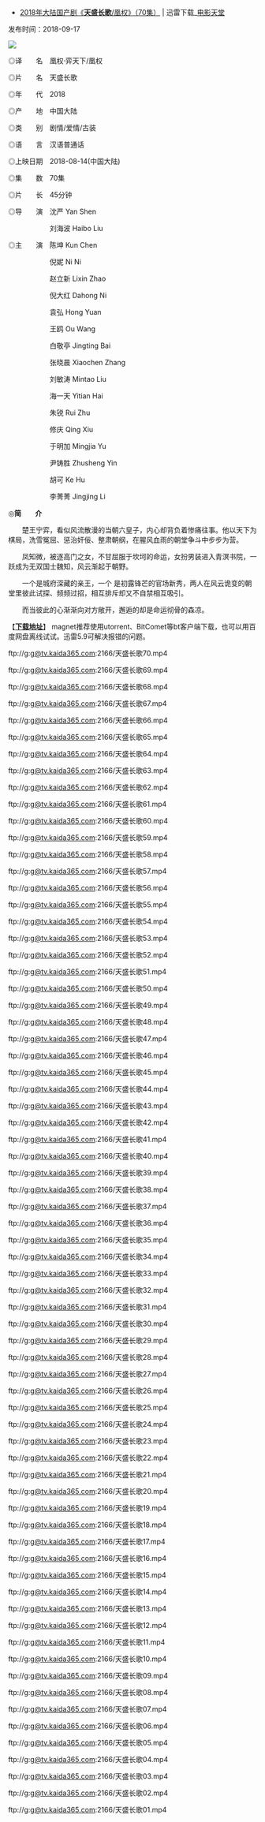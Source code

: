 - [2018年大陆国产剧《**天盛长歌**/凰权》（70集）](https://www.dy2018.com/i/99878.html) | 迅雷下载_[电影天堂](https://www.dy2018.com/)

发布时间：2018-09-17
 
 <img src="https://img.diannao1.com/d/file/html/tv/hytv/2018-08-16/68bb46f31d384837df014fb6ee2a7497.jpg?raw=true"/>


◎译　　名　凰权·弈天下/凰权

◎片　　名　天盛长歌

◎年　　代　2018

◎产　　地　中国大陆

◎类　　别　剧情/爱情/古装

◎语　　言　汉语普通话

◎上映日期　2018-08-14(中国大陆)

◎集　　数　70集

◎片　　长　45分钟

◎导　　演　沈严 Yan Shen

　　　　　　刘海波 Haibo Liu

◎主　　演　陈坤 Kun Chen

　　　　　　倪妮 Ni Ni

　　　　　　赵立新 Lixin Zhao

　　　　　　倪大红 Dahong Ni

　　　　　　袁弘 Hong Yuan

　　　　　　王鸥 Ou Wang

　　　　　　白敬亭 Jingting Bai

　　　　　　张晓晨 Xiaochen Zhang

　　　　　　刘敏涛 Mintao Liu

　　　　　　海一天 Yitian Hai

　　　　　　朱锐 Rui Zhu

　　　　　　修庆 Qing Xiu

　　　　　　于明加 Mingjia Yu

　　　　　　尹铸胜 Zhusheng Yin

　　　　　　胡可 Ke Hu

　　　　　　李菁菁 Jingjing Li

 

◎**简　　介**

 

　　楚王宁弈，看似风流散漫的当朝六皇子，内心却背负着惨痛往事。他以天下为棋局，洗雪冤屈、惩治奸佞、整肃朝纲，在腥风血雨的朝堂争斗中步步为营。

　　凤知微，被逐高门之女，不甘屈服于坎坷的命运，女扮男装进入青溟书院，一跃成为无双国士魏知，风云渐起于朝野。

　　一个是城府深藏的亲王，一个 是初露锋芒的官场新秀，两人在风云诡变的朝堂里彼此试探、频频过招，相互排斥却又不自禁相互吸引。

　　而当彼此的心渐渐向对方敞开，邂逅的却是命运彻骨的森凉。

 

【[**下载地址**](https://www.dy2018.com/)】 magnet推荐使用utorrent、BitComet等bt客户端下载，也可以用百度网盘离线试试。迅雷5.9可解决报错的问题。

 

ftp://g:g@tv.kaida365.com:2166/天盛长歌70.mp4  
 

ftp://g:g@tv.kaida365.com:2166/天盛长歌69.mp4  
 

ftp://g:g@tv.kaida365.com:2166/天盛长歌68.mp4  
 

ftp://g:g@tv.kaida365.com:2166/天盛长歌67.mp4  
 

ftp://g:g@tv.kaida365.com:2166/天盛长歌66.mp4  
 

ftp://g:g@tv.kaida365.com:2166/天盛长歌65.mp4  
 

ftp://g:g@tv.kaida365.com:2166/天盛长歌64.mp4  
 

ftp://g:g@tv.kaida365.com:2166/天盛长歌63.mp4  
 

ftp://g:g@tv.kaida365.com:2166/天盛长歌62.mp4  
 

ftp://g:g@tv.kaida365.com:2166/天盛长歌61.mp4  
 

ftp://g:g@tv.kaida365.com:2166/天盛长歌60.mp4  
 

ftp://g:g@tv.kaida365.com:2166/天盛长歌59.mp4  
 

ftp://g:g@tv.kaida365.com:2166/天盛长歌58.mp4  
 

ftp://g:g@tv.kaida365.com:2166/天盛长歌57.mp4  
 

ftp://g:g@tv.kaida365.com:2166/天盛长歌56.mp4  
 

ftp://g:g@tv.kaida365.com:2166/天盛长歌55.mp4  
 

ftp://g:g@tv.kaida365.com:2166/天盛长歌54.mp4  
 

ftp://g:g@tv.kaida365.com:2166/天盛长歌53.mp4  
 

ftp://g:g@tv.kaida365.com:2166/天盛长歌52.mp4  
 

ftp://g:g@tv.kaida365.com:2166/天盛长歌51.mp4  
 

ftp://g:g@tv.kaida365.com:2166/天盛长歌50.mp4  
 

ftp://g:g@tv.kaida365.com:2166/天盛长歌49.mp4  
 

ftp://g:g@tv.kaida365.com:2166/天盛长歌48.mp4  
 

ftp://g:g@tv.kaida365.com:2166/天盛长歌47.mp4  
 

ftp://g:g@tv.kaida365.com:2166/天盛长歌46.mp4  
 

ftp://g:g@tv.kaida365.com:2166/天盛长歌45.mp4  
 

ftp://g:g@tv.kaida365.com:2166/天盛长歌44.mp4  
 

ftp://g:g@tv.kaida365.com:2166/天盛长歌43.mp4  
 

ftp://g:g@tv.kaida365.com:2166/天盛长歌42.mp4  
 

ftp://g:g@tv.kaida365.com:2166/天盛长歌41.mp4  
 

ftp://g:g@tv.kaida365.com:2166/天盛长歌40.mp4  
 

ftp://g:g@tv.kaida365.com:2166/天盛长歌39.mp4  
 

ftp://g:g@tv.kaida365.com:2166/天盛长歌38.mp4  
 

ftp://g:g@tv.kaida365.com:2166/天盛长歌37.mp4  
 

ftp://g:g@tv.kaida365.com:2166/天盛长歌36.mp4  
 

ftp://g:g@tv.kaida365.com:2166/天盛长歌35.mp4  
 

ftp://g:g@tv.kaida365.com:2166/天盛长歌34.mp4  
 

ftp://g:g@tv.kaida365.com:2166/天盛长歌33.mp4  
 

ftp://g:g@tv.kaida365.com:2166/天盛长歌32.mp4  
 

ftp://g:g@tv.kaida365.com:2166/天盛长歌31.mp4  
 

ftp://g:g@tv.kaida365.com:2166/天盛长歌30.mp4  
 

ftp://g:g@tv.kaida365.com:2166/天盛长歌29.mp4  
 

ftp://g:g@tv.kaida365.com:2166/天盛长歌28.mp4  
 

ftp://g:g@tv.kaida365.com:2166/天盛长歌27.mp4  
 

ftp://g:g@tv.kaida365.com:2166/天盛长歌26.mp4  
 

ftp://g:g@tv.kaida365.com:2166/天盛长歌25.mp4  
 

ftp://g:g@tv.kaida365.com:2166/天盛长歌24.mp4  
 

ftp://g:g@tv.kaida365.com:2166/天盛长歌23.mp4  
 

ftp://g:g@tv.kaida365.com:2166/天盛长歌22.mp4  
 

ftp://g:g@tv.kaida365.com:2166/天盛长歌21.mp4  
 

ftp://g:g@tv.kaida365.com:2166/天盛长歌20.mp4  
 

ftp://g:g@tv.kaida365.com:2166/天盛长歌19.mp4  
 

ftp://g:g@tv.kaida365.com:2166/天盛长歌18.mp4  
 

ftp://g:g@tv.kaida365.com:2166/天盛长歌17.mp4  
 

ftp://g:g@tv.kaida365.com:2166/天盛长歌16.mp4  
 

ftp://g:g@tv.kaida365.com:2166/天盛长歌15.mp4  
 

ftp://g:g@tv.kaida365.com:2166/天盛长歌14.mp4  
 

ftp://g:g@tv.kaida365.com:2166/天盛长歌13.mp4  
 

ftp://g:g@tv.kaida365.com:2166/天盛长歌12.mp4  
 

ftp://g:g@tv.kaida365.com:2166/天盛长歌11.mp4  
 

ftp://g:g@tv.kaida365.com:2166/天盛长歌10.mp4  
 

ftp://g:g@tv.kaida365.com:2166/天盛长歌09.mp4  
 

ftp://g:g@tv.kaida365.com:2166/天盛长歌08.mp4  
 

ftp://g:g@tv.kaida365.com:2166/天盛长歌07.mp4  
 

ftp://g:g@tv.kaida365.com:2166/天盛长歌06.mp4  
 

ftp://g:g@tv.kaida365.com:2166/天盛长歌05.mp4  
 

ftp://g:g@tv.kaida365.com:2166/天盛长歌04.mp4  
 

ftp://g:g@tv.kaida365.com:2166/天盛长歌03.mp4  
 

ftp://g:g@tv.kaida365.com:2166/天盛长歌02.mp4  
 

ftp://g:g@tv.kaida365.com:2166/天盛长歌01.mp4  
